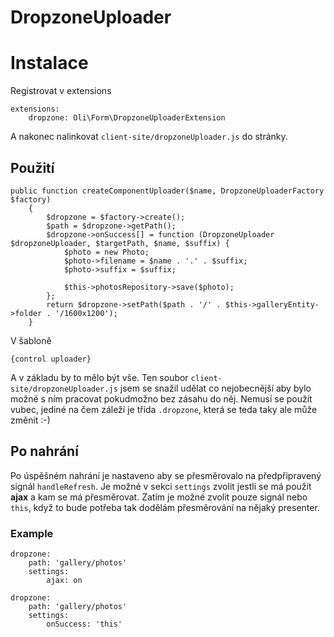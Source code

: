 # DropzoneUploader

Instalace
============

Registrovat v extensions

```
extensions:
    dropzone: Oli\Form\DropzoneUploaderExtension 
```
    	
A nakonec nalinkovat `client-site/dropzoneUploader.js` do stránky.

## Použití

```
public function createComponentUploader($name, DropzoneUploaderFactory $factory)
	{
		$dropzone = $factory->create();
		$path = $dropzone->getPath();
		$dropzone->onSuccess[] = function (DropzoneUploader $dropzoneUploader, $targetPath, $name, $suffix) {
			$photo = new Photo;
			$photo->filename = $name . '.' . $suffix;
			$photo->suffix = $suffix;

			$this->photosRepository->save($photo);
		};
		return $dropzone->setPath($path . '/' . $this->galleryEntity->folder . '/1600x1200');
	}
```

V šabloně

```
{control uploader}
```

A v základu by to mělo být vše. Ten soubor `client-site/dropzoneUploader.js` jsem se snažil udělat co nejobecnější aby bylo možné s ním pracovat pokudmožno bez zásahu do něj. Nemusí se použít vubec, jediné na čem záleží je třída `.dropzone`, která se teda taky ale může změnit :-)

## Po nahrání

Po úspěšném nahrání je nastaveno aby se přesměrovalo na předpřipravený signál `handleRefresh`.
Je možné v sekci `settings` zvolit jestli se má použít **ajax** a kam se má přesměrovat.
Zatím je možné zvolit pouze signál nebo `this`, když to bude potřeba tak dodělám přesměrování na nějaký presenter.

### Example

```
dropzone:
	path: 'gallery/photos'
	settings:
	    ajax: on
```


```
dropzone:
	path: 'gallery/photos'
	settings:
	    onSuccess: 'this'
```
